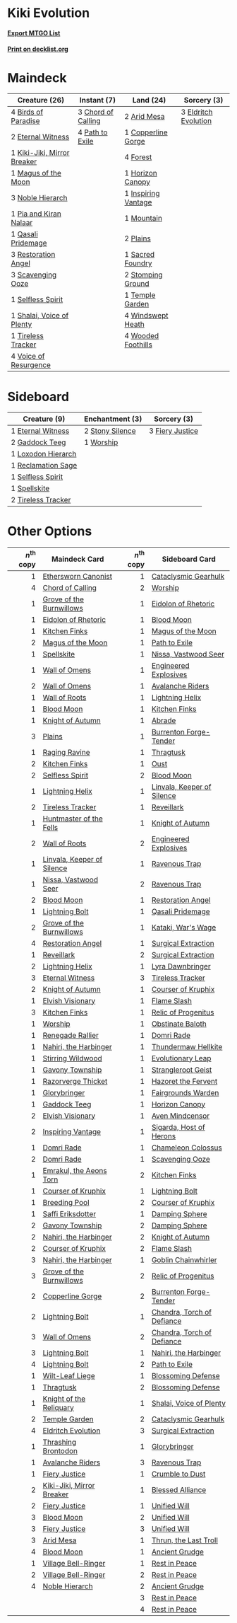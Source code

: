 # Kiki Evolution

#### [Export MTGO List](../collection/Kiki%20Evolution/Kiki%20Evolution.txt)
#### [Print on decklist.org](http://decklist.org/?deckmain=2%09Arid%20Mesa%0A4%09Birds%20of%20Paradise%0A3%09Chord%20of%20Calling%0A1%09Copperline%20Gorge%0A3%09Eldritch%20Evolution%0A2%09Eternal%20Witness%0A4%09Forest%0A1%09Horizon%20Canopy%0A1%09Inspiring%20Vantage%0A1%09Kiki-Jiki,%20Mirror%20Breaker%0A1%09Magus%20of%20the%20Moon%0A1%09Mountain%0A3%09Noble%20Hierarch%0A4%09Path%20to%20Exile%0A1%09Pia%20and%20Kiran%20Nalaar%0A2%09Plains%0A1%09Qasali%20Pridemage%0A3%09Restoration%20Angel%0A1%09Sacred%20Foundry%0A3%09Scavenging%20Ooze%0A1%09Selfless%20Spirit%0A1%09Shalai,%20Voice%20of%20Plenty%0A2%09Stomping%20Ground%0A1%09Temple%20Garden%0A1%09Tireless%20Tracker%0A4%09Voice%20of%20Resurgence%0A4%09Windswept%20Heath%0A4%09Wooded%20Foothills&deckside=1%09Eternal%20Witness%0A3%09Fiery%20Justice%0A2%09Gaddock%20Teeg%0A1%09Loxodon%20Hierarch%0A1%09Reclamation%20Sage%0A1%09Selfless%20Spirit%0A1%09Spellskite%0A2%09Stony%20Silence%0A2%09Tireless%20Tracker%0A1%09Worship)
# Maindeck

|                                            Creature (26)                                             |                                        Instant (7)                                         |                                          Land (24)                                           |                                          Sorcery (3)                                          |
|------------------------------------------------------------------------------------------------------|--------------------------------------------------------------------------------------------|----------------------------------------------------------------------------------------------|-----------------------------------------------------------------------------------------------|
|4 [Birds of Paradise](http://gatherer.wizards.com/Pages/Card/Details.aspx?multiverseid=416933)        |3 [Chord of Calling](http://gatherer.wizards.com/Pages/Card/Details.aspx?multiverseid=89064)|2 [Arid Mesa](http://gatherer.wizards.com/Pages/Card/Details.aspx?multiverseid=426054)        |3 [Eldritch Evolution](http://gatherer.wizards.com/Pages/Card/Details.aspx?multiverseid=414456)|
|2 [Eternal Witness](http://gatherer.wizards.com/Pages/Card/Details.aspx?multiverseid=370427)          |4 [Path to Exile](http://gatherer.wizards.com/Pages/Card/Details.aspx?multiverseid=370408)  |1 [Copperline Gorge](http://gatherer.wizards.com/Pages/Card/Details.aspx?multiverseid=209408) |                                                                                               |
|1 [Kiki-Jiki, Mirror Breaker](http://gatherer.wizards.com/Pages/Card/Details.aspx?multiverseid=370534)|                                                                                            |4 [Forest](http://gatherer.wizards.com/Pages/Card/Details.aspx?multiverseid=439605)           |                                                                                               |
|1 [Magus of the Moon](http://gatherer.wizards.com/Pages/Card/Details.aspx?multiverseid=438704)        |                                                                                            |1 [Horizon Canopy](http://gatherer.wizards.com/Pages/Card/Details.aspx?multiverseid=438806)   |                                                                                               |
|3 [Noble Hierarch](http://gatherer.wizards.com/Pages/Card/Details.aspx?multiverseid=397709)           |                                                                                            |1 [Inspiring Vantage](http://gatherer.wizards.com/Pages/Card/Details.aspx?multiverseid=417819)|                                                                                               |
|1 [Pia and Kiran Nalaar](http://gatherer.wizards.com/Pages/Card/Details.aspx?multiverseid=442783)     |                                                                                            |1 [Mountain](http://gatherer.wizards.com/Pages/Card/Details.aspx?multiverseid=439604)         |                                                                                               |
|1 [Qasali Pridemage](http://gatherer.wizards.com/Pages/Card/Details.aspx?multiverseid=249405)         |                                                                                            |2 [Plains](http://gatherer.wizards.com/Pages/Card/Details.aspx?multiverseid=439601)           |                                                                                               |
|3 [Restoration Angel](http://gatherer.wizards.com/Pages/Card/Details.aspx?multiverseid=425845)        |                                                                                            |1 [Sacred Foundry](http://gatherer.wizards.com/Pages/Card/Details.aspx?multiverseid=405106)   |                                                                                               |
|3 [Scavenging Ooze](http://gatherer.wizards.com/Pages/Card/Details.aspx?multiverseid=425959)          |                                                                                            |2 [Stomping Ground](http://gatherer.wizards.com/Pages/Card/Details.aspx?multiverseid=405110)  |                                                                                               |
|1 [Selfless Spirit](http://gatherer.wizards.com/Pages/Card/Details.aspx?multiverseid=414332)          |                                                                                            |1 [Temple Garden](http://gatherer.wizards.com/Pages/Card/Details.aspx?multiverseid=405112)    |                                                                                               |
|1 [Shalai, Voice of Plenty](http://gatherer.wizards.com/Pages/Card/Details.aspx?multiverseid=442923)  |                                                                                            |4 [Windswept Heath](http://gatherer.wizards.com/Pages/Card/Details.aspx?multiverseid=405115)  |                                                                                               |
|1 [Tireless Tracker](http://gatherer.wizards.com/Pages/Card/Details.aspx?multiverseid=409997)         |                                                                                            |4 [Wooded Foothills](http://gatherer.wizards.com/Pages/Card/Details.aspx?multiverseid=405116) |                                                                                               |
|4 [Voice of Resurgence](http://gatherer.wizards.com/Pages/Card/Details.aspx?multiverseid=426025)      |                                                                                            |                                                                                              |                                                                                               |


# Sideboard

|                                        Creature (9)                                         |                                     Enchantment (3)                                      |                                       Sorcery (3)                                        |
|---------------------------------------------------------------------------------------------|------------------------------------------------------------------------------------------|------------------------------------------------------------------------------------------|
|1 [Eternal Witness](http://gatherer.wizards.com/Pages/Card/Details.aspx?multiverseid=370427) |2 [Stony Silence](http://gatherer.wizards.com/Pages/Card/Details.aspx?multiverseid=425850)|3 [Fiery Justice](http://gatherer.wizards.com/Pages/Card/Details.aspx?multiverseid=425989)|
|2 [Gaddock Teeg](http://gatherer.wizards.com/Pages/Card/Details.aspx?multiverseid=140188)    |1 [Worship](http://gatherer.wizards.com/Pages/Card/Details.aspx?multiverseid=429865)      |                                                                                          |
|1 [Loxodon Hierarch](http://gatherer.wizards.com/Pages/Card/Details.aspx?multiverseid=249414)|                                                                                          |                                                                                          |
|1 [Reclamation Sage](http://gatherer.wizards.com/Pages/Card/Details.aspx?multiverseid=430359)|                                                                                          |                                                                                          |
|1 [Selfless Spirit](http://gatherer.wizards.com/Pages/Card/Details.aspx?multiverseid=414332) |                                                                                          |                                                                                          |
|1 [Spellskite](http://gatherer.wizards.com/Pages/Card/Details.aspx?multiverseid=397743)      |                                                                                          |                                                                                          |
|2 [Tireless Tracker](http://gatherer.wizards.com/Pages/Card/Details.aspx?multiverseid=409997)|                                                                                          |                                                                                          |


# Other Options

|*n*<sup>th</sup> copy|                                            Maindeck Card                                            |*n*<sup>th</sup> copy|                                           Sideboard Card                                            |
|--------------------:|-----------------------------------------------------------------------------------------------------|--------------------:|-----------------------------------------------------------------------------------------------------|
|                    1|[Ethersworn Canonist](http://gatherer.wizards.com/Pages/Card/Details.aspx?multiverseid=370504)       |                    1|[Cataclysmic Gearhulk](http://gatherer.wizards.com/Pages/Card/Details.aspx?multiverseid=420588)      |
|                    4|[Chord of Calling](http://gatherer.wizards.com/Pages/Card/Details.aspx?multiverseid=89064)           |                    2|[Worship](http://gatherer.wizards.com/Pages/Card/Details.aspx?multiverseid=429865)                   |
|                    1|[Grove of the Burnwillows](http://gatherer.wizards.com/Pages/Card/Details.aspx?multiverseid=438804)  |                    1|[Eidolon of Rhetoric](http://gatherer.wizards.com/Pages/Card/Details.aspx?multiverseid=380409)       |
|                    1|[Eidolon of Rhetoric](http://gatherer.wizards.com/Pages/Card/Details.aspx?multiverseid=380409)       |                    1|[Blood Moon](http://gatherer.wizards.com/Pages/Card/Details.aspx?multiverseid=370419)                |
|                    1|[Kitchen Finks](http://gatherer.wizards.com/Pages/Card/Details.aspx?multiverseid=370458)             |                    1|[Magus of the Moon](http://gatherer.wizards.com/Pages/Card/Details.aspx?multiverseid=438704)         |
|                    2|[Magus of the Moon](http://gatherer.wizards.com/Pages/Card/Details.aspx?multiverseid=438704)         |                    1|[Path to Exile](http://gatherer.wizards.com/Pages/Card/Details.aspx?multiverseid=370408)             |
|                    1|[Spellskite](http://gatherer.wizards.com/Pages/Card/Details.aspx?multiverseid=397743)                |                    1|[Nissa, Vastwood Seer](http://gatherer.wizards.com/Pages/Card/Details.aspx?multiverseid=439341)      |
|                    1|[Wall of Omens](http://gatherer.wizards.com/Pages/Card/Details.aspx?multiverseid=413576)             |                    1|[Engineered Explosives](http://gatherer.wizards.com/Pages/Card/Details.aspx?multiverseid=370549)     |
|                    2|[Wall of Omens](http://gatherer.wizards.com/Pages/Card/Details.aspx?multiverseid=413576)             |                    1|[Avalanche Riders](http://gatherer.wizards.com/Pages/Card/Details.aspx?multiverseid=12418)           |
|                    1|[Wall of Roots](http://gatherer.wizards.com/Pages/Card/Details.aspx?multiverseid=438756)             |                    1|[Lightning Helix](http://gatherer.wizards.com/Pages/Card/Details.aspx?multiverseid=205361)           |
|                    1|[Blood Moon](http://gatherer.wizards.com/Pages/Card/Details.aspx?multiverseid=370419)                |                    1|[Kitchen Finks](http://gatherer.wizards.com/Pages/Card/Details.aspx?multiverseid=370458)             |
|                    1|[Knight of Autumn](http://gatherer.wizards.com/Pages/Card/Details.aspx?multiverseid=452933)          |                    1|[Abrade](http://gatherer.wizards.com/Pages/Card/Details.aspx?multiverseid=430772)                    |
|                    3|[Plains](http://gatherer.wizards.com/Pages/Card/Details.aspx?multiverseid=439601)                    |                    1|[Burrenton Forge-Tender](http://gatherer.wizards.com/Pages/Card/Details.aspx?multiverseid=438580)    |
|                    1|[Raging Ravine](http://gatherer.wizards.com/Pages/Card/Details.aspx?multiverseid=177583)             |                    1|[Thragtusk](http://gatherer.wizards.com/Pages/Card/Details.aspx?multiverseid=425968)                 |
|                    2|[Kitchen Finks](http://gatherer.wizards.com/Pages/Card/Details.aspx?multiverseid=370458)             |                    1|[Oust](http://gatherer.wizards.com/Pages/Card/Details.aspx?multiverseid=401649)                      |
|                    2|[Selfless Spirit](http://gatherer.wizards.com/Pages/Card/Details.aspx?multiverseid=414332)           |                    2|[Blood Moon](http://gatherer.wizards.com/Pages/Card/Details.aspx?multiverseid=370419)                |
|                    1|[Lightning Helix](http://gatherer.wizards.com/Pages/Card/Details.aspx?multiverseid=205361)           |                    1|[Linvala, Keeper of Silence](http://gatherer.wizards.com/Pages/Card/Details.aspx?multiverseid=425838)|
|                    2|[Tireless Tracker](http://gatherer.wizards.com/Pages/Card/Details.aspx?multiverseid=409997)          |                    1|[Reveillark](http://gatherer.wizards.com/Pages/Card/Details.aspx?multiverseid=370493)                |
|                    1|[Huntmaster of the Fells](http://gatherer.wizards.com/Pages/Card/Details.aspx?multiverseid=439333)   |                    1|[Knight of Autumn](http://gatherer.wizards.com/Pages/Card/Details.aspx?multiverseid=452933)          |
|                    2|[Wall of Roots](http://gatherer.wizards.com/Pages/Card/Details.aspx?multiverseid=438756)             |                    2|[Engineered Explosives](http://gatherer.wizards.com/Pages/Card/Details.aspx?multiverseid=370549)     |
|                    1|[Linvala, Keeper of Silence](http://gatherer.wizards.com/Pages/Card/Details.aspx?multiverseid=425838)|                    1|[Ravenous Trap](http://gatherer.wizards.com/Pages/Card/Details.aspx?multiverseid=197537)             |
|                    1|[Nissa, Vastwood Seer](http://gatherer.wizards.com/Pages/Card/Details.aspx?multiverseid=439341)      |                    2|[Ravenous Trap](http://gatherer.wizards.com/Pages/Card/Details.aspx?multiverseid=197537)             |
|                    2|[Blood Moon](http://gatherer.wizards.com/Pages/Card/Details.aspx?multiverseid=370419)                |                    1|[Restoration Angel](http://gatherer.wizards.com/Pages/Card/Details.aspx?multiverseid=425845)         |
|                    1|[Lightning Bolt](http://gatherer.wizards.com/Pages/Card/Details.aspx?multiverseid=234704)            |                    1|[Qasali Pridemage](http://gatherer.wizards.com/Pages/Card/Details.aspx?multiverseid=249405)          |
|                    2|[Grove of the Burnwillows](http://gatherer.wizards.com/Pages/Card/Details.aspx?multiverseid=438804)  |                    1|[Kataki, War's Wage](http://gatherer.wizards.com/Pages/Card/Details.aspx?multiverseid=370414)        |
|                    4|[Restoration Angel](http://gatherer.wizards.com/Pages/Card/Details.aspx?multiverseid=425845)         |                    1|[Surgical Extraction](http://gatherer.wizards.com/Pages/Card/Details.aspx?multiverseid=397706)       |
|                    1|[Reveillark](http://gatherer.wizards.com/Pages/Card/Details.aspx?multiverseid=370493)                |                    2|[Surgical Extraction](http://gatherer.wizards.com/Pages/Card/Details.aspx?multiverseid=397706)       |
|                    2|[Lightning Helix](http://gatherer.wizards.com/Pages/Card/Details.aspx?multiverseid=205361)           |                    1|[Lyra Dawnbringer](http://gatherer.wizards.com/Pages/Card/Details.aspx?multiverseid=442914)          |
|                    3|[Eternal Witness](http://gatherer.wizards.com/Pages/Card/Details.aspx?multiverseid=370427)           |                    3|[Tireless Tracker](http://gatherer.wizards.com/Pages/Card/Details.aspx?multiverseid=409997)          |
|                    2|[Knight of Autumn](http://gatherer.wizards.com/Pages/Card/Details.aspx?multiverseid=452933)          |                    1|[Courser of Kruphix](http://gatherer.wizards.com/Pages/Card/Details.aspx?multiverseid=442153)        |
|                    1|[Elvish Visionary](http://gatherer.wizards.com/Pages/Card/Details.aspx?multiverseid=417431)          |                    1|[Flame Slash](http://gatherer.wizards.com/Pages/Card/Details.aspx?multiverseid=368536)               |
|                    3|[Kitchen Finks](http://gatherer.wizards.com/Pages/Card/Details.aspx?multiverseid=370458)             |                    1|[Relic of Progenitus](http://gatherer.wizards.com/Pages/Card/Details.aspx?multiverseid=205326)       |
|                    1|[Worship](http://gatherer.wizards.com/Pages/Card/Details.aspx?multiverseid=429865)                   |                    1|[Obstinate Baloth](http://gatherer.wizards.com/Pages/Card/Details.aspx?multiverseid=438745)          |
|                    1|[Renegade Rallier](http://gatherer.wizards.com/Pages/Card/Details.aspx?multiverseid=423800)          |                    1|[Domri Rade](http://gatherer.wizards.com/Pages/Card/Details.aspx?multiverseid=425986)                |
|                    1|[Nahiri, the Harbinger](http://gatherer.wizards.com/Pages/Card/Details.aspx?multiverseid=410012)     |                    1|[Thundermaw Hellkite](http://gatherer.wizards.com/Pages/Card/Details.aspx?multiverseid=438715)       |
|                    1|[Stirring Wildwood](http://gatherer.wizards.com/Pages/Card/Details.aspx?multiverseid=401675)         |                    1|[Evolutionary Leap](http://gatherer.wizards.com/Pages/Card/Details.aspx?multiverseid=398573)         |
|                    1|[Gavony Township](http://gatherer.wizards.com/Pages/Card/Details.aspx?multiverseid=233242)           |                    1|[Strangleroot Geist](http://gatherer.wizards.com/Pages/Card/Details.aspx?multiverseid=262671)        |
|                    1|[Razorverge Thicket](http://gatherer.wizards.com/Pages/Card/Details.aspx?multiverseid=209407)        |                    1|[Hazoret the Fervent](http://gatherer.wizards.com/Pages/Card/Details.aspx?multiverseid=429886)       |
|                    1|[Glorybringer](http://gatherer.wizards.com/Pages/Card/Details.aspx?multiverseid=426836)              |                    1|[Fairgrounds Warden](http://gatherer.wizards.com/Pages/Card/Details.aspx?multiverseid=417586)        |
|                    1|[Gaddock Teeg](http://gatherer.wizards.com/Pages/Card/Details.aspx?multiverseid=140188)              |                    1|[Horizon Canopy](http://gatherer.wizards.com/Pages/Card/Details.aspx?multiverseid=438806)            |
|                    2|[Elvish Visionary](http://gatherer.wizards.com/Pages/Card/Details.aspx?multiverseid=417431)          |                    1|[Aven Mindcensor](http://gatherer.wizards.com/Pages/Card/Details.aspx?multiverseid=429861)           |
|                    2|[Inspiring Vantage](http://gatherer.wizards.com/Pages/Card/Details.aspx?multiverseid=417819)         |                    1|[Sigarda, Host of Herons](http://gatherer.wizards.com/Pages/Card/Details.aspx?multiverseid=240033)   |
|                    1|[Domri Rade](http://gatherer.wizards.com/Pages/Card/Details.aspx?multiverseid=425986)                |                    1|[Chameleon Colossus](http://gatherer.wizards.com/Pages/Card/Details.aspx?multiverseid=373321)        |
|                    2|[Domri Rade](http://gatherer.wizards.com/Pages/Card/Details.aspx?multiverseid=425986)                |                    1|[Scavenging Ooze](http://gatherer.wizards.com/Pages/Card/Details.aspx?multiverseid=425959)           |
|                    1|[Emrakul, the Aeons Torn](http://gatherer.wizards.com/Pages/Card/Details.aspx?multiverseid=397905)   |                    2|[Kitchen Finks](http://gatherer.wizards.com/Pages/Card/Details.aspx?multiverseid=370458)             |
|                    1|[Courser of Kruphix](http://gatherer.wizards.com/Pages/Card/Details.aspx?multiverseid=442153)        |                    1|[Lightning Bolt](http://gatherer.wizards.com/Pages/Card/Details.aspx?multiverseid=234704)            |
|                    1|[Breeding Pool](http://gatherer.wizards.com/Pages/Card/Details.aspx?multiverseid=405095)             |                    2|[Courser of Kruphix](http://gatherer.wizards.com/Pages/Card/Details.aspx?multiverseid=442153)        |
|                    1|[Saffi Eriksdotter](http://gatherer.wizards.com/Pages/Card/Details.aspx?multiverseid=113540)         |                    1|[Damping Sphere](http://gatherer.wizards.com/Pages/Card/Details.aspx?multiverseid=443101)            |
|                    2|[Gavony Township](http://gatherer.wizards.com/Pages/Card/Details.aspx?multiverseid=233242)           |                    2|[Damping Sphere](http://gatherer.wizards.com/Pages/Card/Details.aspx?multiverseid=443101)            |
|                    2|[Nahiri, the Harbinger](http://gatherer.wizards.com/Pages/Card/Details.aspx?multiverseid=410012)     |                    2|[Knight of Autumn](http://gatherer.wizards.com/Pages/Card/Details.aspx?multiverseid=452933)          |
|                    2|[Courser of Kruphix](http://gatherer.wizards.com/Pages/Card/Details.aspx?multiverseid=442153)        |                    2|[Flame Slash](http://gatherer.wizards.com/Pages/Card/Details.aspx?multiverseid=368536)               |
|                    3|[Nahiri, the Harbinger](http://gatherer.wizards.com/Pages/Card/Details.aspx?multiverseid=410012)     |                    1|[Goblin Chainwhirler](http://gatherer.wizards.com/Pages/Card/Details.aspx?multiverseid=443017)       |
|                    3|[Grove of the Burnwillows](http://gatherer.wizards.com/Pages/Card/Details.aspx?multiverseid=438804)  |                    2|[Relic of Progenitus](http://gatherer.wizards.com/Pages/Card/Details.aspx?multiverseid=205326)       |
|                    2|[Copperline Gorge](http://gatherer.wizards.com/Pages/Card/Details.aspx?multiverseid=209408)          |                    2|[Burrenton Forge-Tender](http://gatherer.wizards.com/Pages/Card/Details.aspx?multiverseid=438580)    |
|                    2|[Lightning Bolt](http://gatherer.wizards.com/Pages/Card/Details.aspx?multiverseid=234704)            |                    1|[Chandra, Torch of Defiance](http://gatherer.wizards.com/Pages/Card/Details.aspx?multiverseid=417683)|
|                    3|[Wall of Omens](http://gatherer.wizards.com/Pages/Card/Details.aspx?multiverseid=413576)             |                    2|[Chandra, Torch of Defiance](http://gatherer.wizards.com/Pages/Card/Details.aspx?multiverseid=417683)|
|                    3|[Lightning Bolt](http://gatherer.wizards.com/Pages/Card/Details.aspx?multiverseid=234704)            |                    1|[Nahiri, the Harbinger](http://gatherer.wizards.com/Pages/Card/Details.aspx?multiverseid=410012)     |
|                    4|[Lightning Bolt](http://gatherer.wizards.com/Pages/Card/Details.aspx?multiverseid=234704)            |                    2|[Path to Exile](http://gatherer.wizards.com/Pages/Card/Details.aspx?multiverseid=370408)             |
|                    1|[Wilt-Leaf Liege](http://gatherer.wizards.com/Pages/Card/Details.aspx?multiverseid=397852)           |                    1|[Blossoming Defense](http://gatherer.wizards.com/Pages/Card/Details.aspx?multiverseid=417719)        |
|                    1|[Thragtusk](http://gatherer.wizards.com/Pages/Card/Details.aspx?multiverseid=425968)                 |                    2|[Blossoming Defense](http://gatherer.wizards.com/Pages/Card/Details.aspx?multiverseid=417719)        |
|                    1|[Knight of the Reliquary](http://gatherer.wizards.com/Pages/Card/Details.aspx?multiverseid=370379)   |                    1|[Shalai, Voice of Plenty](http://gatherer.wizards.com/Pages/Card/Details.aspx?multiverseid=442923)   |
|                    2|[Temple Garden](http://gatherer.wizards.com/Pages/Card/Details.aspx?multiverseid=405112)             |                    2|[Cataclysmic Gearhulk](http://gatherer.wizards.com/Pages/Card/Details.aspx?multiverseid=420588)      |
|                    4|[Eldritch Evolution](http://gatherer.wizards.com/Pages/Card/Details.aspx?multiverseid=414456)        |                    3|[Surgical Extraction](http://gatherer.wizards.com/Pages/Card/Details.aspx?multiverseid=397706)       |
|                    1|[Thrashing Brontodon](http://gatherer.wizards.com/Pages/Card/Details.aspx?multiverseid=439805)       |                    1|[Glorybringer](http://gatherer.wizards.com/Pages/Card/Details.aspx?multiverseid=426836)              |
|                    1|[Avalanche Riders](http://gatherer.wizards.com/Pages/Card/Details.aspx?multiverseid=12418)           |                    3|[Ravenous Trap](http://gatherer.wizards.com/Pages/Card/Details.aspx?multiverseid=197537)             |
|                    1|[Fiery Justice](http://gatherer.wizards.com/Pages/Card/Details.aspx?multiverseid=425989)             |                    1|[Crumble to Dust](http://gatherer.wizards.com/Pages/Card/Details.aspx?multiverseid=401850)           |
|                    2|[Kiki-Jiki, Mirror Breaker](http://gatherer.wizards.com/Pages/Card/Details.aspx?multiverseid=370534) |                    1|[Blessed Alliance](http://gatherer.wizards.com/Pages/Card/Details.aspx?multiverseid=414302)          |
|                    2|[Fiery Justice](http://gatherer.wizards.com/Pages/Card/Details.aspx?multiverseid=425989)             |                    1|[Unified Will](http://gatherer.wizards.com/Pages/Card/Details.aspx?multiverseid=193456)              |
|                    3|[Blood Moon](http://gatherer.wizards.com/Pages/Card/Details.aspx?multiverseid=370419)                |                    2|[Unified Will](http://gatherer.wizards.com/Pages/Card/Details.aspx?multiverseid=193456)              |
|                    3|[Fiery Justice](http://gatherer.wizards.com/Pages/Card/Details.aspx?multiverseid=425989)             |                    3|[Unified Will](http://gatherer.wizards.com/Pages/Card/Details.aspx?multiverseid=193456)              |
|                    3|[Arid Mesa](http://gatherer.wizards.com/Pages/Card/Details.aspx?multiverseid=426054)                 |                    1|[Thrun, the Last Troll](http://gatherer.wizards.com/Pages/Card/Details.aspx?multiverseid=214050)     |
|                    4|[Blood Moon](http://gatherer.wizards.com/Pages/Card/Details.aspx?multiverseid=370419)                |                    1|[Ancient Grudge](http://gatherer.wizards.com/Pages/Card/Details.aspx?multiverseid=425913)            |
|                    1|[Village Bell-Ringer](http://gatherer.wizards.com/Pages/Card/Details.aspx?multiverseid=409598)       |                    1|[Rest in Peace](http://gatherer.wizards.com/Pages/Card/Details.aspx?multiverseid=442021)             |
|                    2|[Village Bell-Ringer](http://gatherer.wizards.com/Pages/Card/Details.aspx?multiverseid=409598)       |                    2|[Rest in Peace](http://gatherer.wizards.com/Pages/Card/Details.aspx?multiverseid=442021)             |
|                    4|[Noble Hierarch](http://gatherer.wizards.com/Pages/Card/Details.aspx?multiverseid=397709)            |                    2|[Ancient Grudge](http://gatherer.wizards.com/Pages/Card/Details.aspx?multiverseid=425913)            |
|                     |                                                                                                     |                    3|[Rest in Peace](http://gatherer.wizards.com/Pages/Card/Details.aspx?multiverseid=442021)             |
|                     |                                                                                                     |                    4|[Rest in Peace](http://gatherer.wizards.com/Pages/Card/Details.aspx?multiverseid=442021)             |

